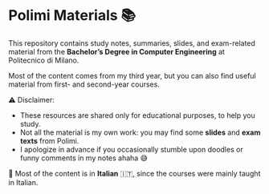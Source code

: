 # Polimi Materials 📚

This repository contains study notes, summaries, slides, and exam-related material from the **Bachelor’s Degree in Computer Engineering** at Politecnico di Milano.  

Most of the content comes from my third year, but you can also find useful material from first- and second-year courses.  

⚠️ Disclaimer: 
- These resources are shared only for educational purposes, to help you study. 
- Not all the material is my own work: you may find some **slides** and **exam texts** from Polimi.  
- I apologize in advance if you occasionally stumble upon doodles or funny comments in my notes ahaha 😅  

📌 Most of the content is in **Italian** 🇮🇹, since the courses were mainly taught in Italian.  
